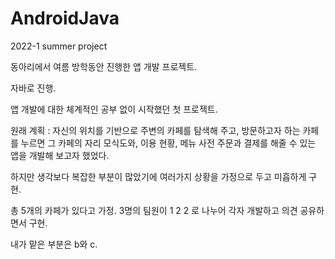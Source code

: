# AndroidJava
2022-1 summer project

동아리에서 여름 방학동안 진행한 앱 개발 프로젝트.

자바로 진행.

앱 개발에 대한 체계적인 공부 없이 시작했던 첫 프로젝트.

원래 계획 : 자신의 위치를 기반으로 주변의 카페를 탐색해 주고, 방문하고자 하는 카페를 누르면 그 카페의 자리 모식도와, 이용 현황, 메뉴 사전 주문과 결제를 해줄 수 있는 앱을 개발해 보고자 했었다.

하지만 생각보다 복잡한 부분이 많았기에 여러가지 상황을 가정으로 두고 미흡하게 구현.

총 5개의 카페가 있다고 가정. 3명의 팀원이 1 2 2 로 나누어 각자 개발하고 의견 공유하면서 구현.

내가 맡은 부분은 b와 c.

